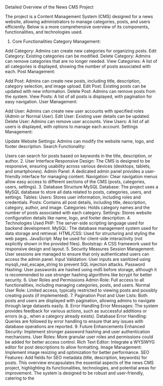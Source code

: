 Detailed Overview of the News CMS Project

The project is a Content Management System (CMS) designed for a news website, allowing administrators to manage categories, posts, and users efficiently. Below is a more comprehensive overview of its components, functionalities, and technologies used.

1. Core Functionalities
Category Management:

Add Category: Admins can create new categories for organizing posts.
Edit Category: Existing categories can be modified.
Delete Category: Admins can remove categories that are no longer needed.
View Categories: A list of all categories is displayed, showing the number of posts associated with each.
Post Management:

Add Post: Admins can create new posts, including title, description, category selection, and image upload.
Edit Post: Existing posts can be updated with new information.
Delete Post: Admins can remove posts from the system.
View Posts: A list of all posts is displayed, with pagination for easy navigation.
User Management:

Add User: Admins can create new user accounts with specified roles (Admin or Normal User).
Edit User: Existing user details can be updated.
Delete User: Admins can remove user accounts.
View Users: A list of all users is displayed, with options to manage each account.
Settings Management:

Update Website Settings: Admins can modify the website name, logo, and footer description.
Search Functionality:

Users can search for posts based on keywords in the title, description, or author.
2. User Interface
Responsive Design: The CMS is designed to be responsive, ensuring usability across various devices (desktops, tablets, and smartphones).
Admin Panel: A dedicated admin panel provides a user-friendly interface for managing content.
Navigation: Clear navigation menus allow easy access to different sections of the CMS (posts, categories, users, settings).
3. Database Structure
MySQL Database: The project uses a MySQL database to store all data related to posts, categories, users, and settings.
Tables:
Users: Stores user information, including roles and credentials.
Posts: Contains all post details, including title, description, category, author, and image.
Categories: Holds category names and the number of posts associated with each category.
Settings: Stores website configuration details like name, logo, and footer description.
4. Technologies Used
PHP: The server-side scripting language used for backend development.
MySQL: The database management system used for data storage and retrieval.
HTML/CSS: Used for structuring and styling the web pages.
JavaScript: May be used for client-side interactivity (not explicitly shown in the provided files).
Bootstrap: A CSS framework used for responsive design and layout.
5. Security Measures
Session Management: User sessions are managed to ensure that only authenticated users can access the admin panel.
Input Validation: User inputs are sanitized using mysqli_real_escape_string to prevent SQL injection attacks.
Password Hashing: User passwords are hashed using md5 before storage, although it is recommended to use stronger hashing algorithms like bcrypt for better security.
6. User Roles and Permissions
Admin Role: Full access to all functionalities, including managing categories, posts, and users.
Normal User Role: Limited access, typically restricted to viewing posts and possibly creating posts (if implemented).
7. Pagination
Post and User Lists: Both posts and users are displayed with pagination, allowing admins to navigate through large datasets easily.
8. Error Handling
Error Messages: The system provides feedback for various actions, such as successful additions or errors (e.g., when a category already exists).
Database Error Handling: Queries are followed by error handling to ensure that any issues with database operations are reported.
9. Future Enhancements
Enhanced Security: Implement stronger password hashing and user authentication mechanisms.
User Roles: More granular user roles and permissions could be added for better access control.
Rich Text Editor: Integrate a WYSIWYG editor for post descriptions to allow formatting.
Image Management: Implement image resizing and optimization for better performance.
SEO Features: Add fields for SEO metadata (title, description, keywords) for posts.
This overview encapsulates the essential aspects of the news CMS project, highlighting its functionalities, technologies, and potential areas for improvement. The system is designed to be robust and user-friendly, catering to the
